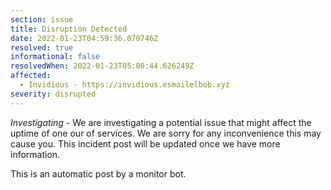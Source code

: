 ```yaml
---
section: issue
title: Disruption Detected
date: 2022-01-23T04:59:36.070746Z
resolved: true
informational: false
resolvedWhen: 2022-01-23T05:00:44.626249Z
affected:
  - Invidious - https://invidious.esmailelbob.xyz
severity: disrupted
---
```

*Investigating* - We are investigating a potential issue that might affect the uptime of one our of services. We are sorry for any inconvenience this may cause you. This incident post will be updated once we have more information.

This is an automatic post by a monitor bot.
        
